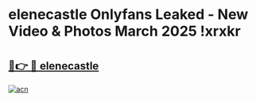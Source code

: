 # elenecastle Onlyfans Leaked - New Video & Photos March 2025 !xrxkr

# <h2><a href="https://dv0z68.iuczelnia.edu.pl?title=elenecastle&ref=xrxkr">🔗👉 🔴 elenecastle</a></h2>

[![acn](https://github.com/user-attachments/assets/0f9c940e-d8b0-45ae-aac7-cd30a18b3e1c)](https://dv0z68.iuczelnia.edu.pl?title=elenecastle&ref=xrxkr)

